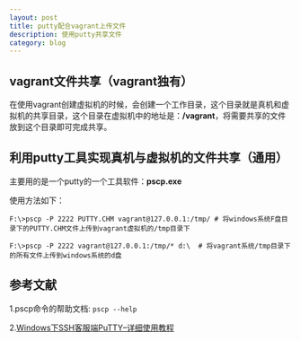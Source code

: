 ```yaml
---
layout: post
title: putty配合vagrant上传文件 
description: 使用putty共享文件
category: blog
---
```


## vagrant文件共享（vagrant独有）

在使用vagrant创建虚拟机的时候，会创建一个工作目录，这个目录就是真机和虚拟机的共享目录，这个目录在虚拟机中的地址是：**/vagrant**，将需要共享的文件放到这个目录即可完成共享。

## 利用putty工具实现真机与虚拟机的文件共享（通用）

主要用的是一个putty的一个工具软件：**pscp.exe**

使用方法如下：

```
F:\>pscp -P 2222 PUTTY.CHM vagrant@127.0.0.1:/tmp/ # 将windows系统F盘目录下的PUTTY.CHM文件上传到vagrant虚拟机的/tmp目录下

F:\>pscp -P 2222 vagrant@127.0.0.1:/tmp/* d:\  # 将vagrant系统/tmp目录下的所有文件上传到windows系统的d盘
```

## 参考文献

1.pscp命令的帮助文档: `pscp --help`

2.[Windows下SSH客服端PuTTY–详细使用教程](http://my.oschina.net/acejimmyster/blog/26249)
